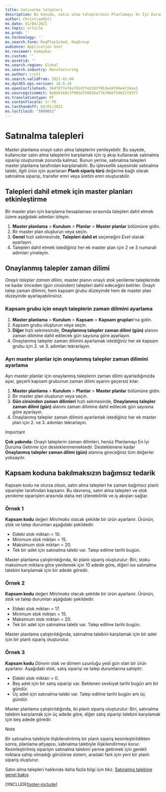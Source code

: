 ```yaml
---
title: Satınalma talepleri
description: Bu konuda, satın alma taleplerinin Planlamayı En İyi Duruma Getirme işlevinde nasıl desteklendiği açıklanmaktadır.
author: ChristianRytt
ms.date: 01/04/2021
ms.topic: article
ms.prod: ''
ms.technology: ''
ms.search.form: ReqPlanSched, ReqGroup
audience: Application User
ms.reviewer: kamaybac
ms.custom: ''
ms.assetid: ''
ms.search.region: Global
ms.search.industry: Manufacturing
ms.author: crytt
ms.search.validFrom: 2021-01-04
ms.dyn365.ops.version: 10.0.16
ms.openlocfilehash: 564f87fe78e79107feb103f953ed4769e4734aa1
ms.sourcegitcommit: 0e8db169c3f90bd750826af76709ef5d621fd377
ms.translationtype: HT
ms.contentlocale: tr-TR
ms.lasthandoff: 04/01/2021
ms.locfileid: "5808052"
---
```

# <a name="purchase-requisitions"></a>Satınalma talepleri

Master planlama onaylı satın alma taleplerini yenileyebilir. Bu sayede, kullanıcılar satın alma taleplerini karşılamak için iş akışı kullanarak satınalma siparişi oluşturmak zorunda kalmaz. Bunun yerine, satınalma talepleri master planlama tarafından karşılanabilir. Bu işlevsellik sayesinde satınalma talebi, ilgili ürün için ayarlanan **Planlı sipariş türü** değerine bağlı olarak satınalma siparişi, transfer emri veya üretim emri oluşturabilir.

## <a name="enable-master-plans-to-include-requisitions"></a>Talepleri dahil etmek için master planları etkinleştirme

Bir master plan için karşılama hesaplaması sırasında talepleri dahil etmek üzere aşağıdaki adımları izleyin.

1. **Master planlama** \> **Kurulum** \> **Planlar** \> **Master planlar** bölümüne gidin.
1. Bir master plan oluşturun veya seçin.
1. **Genel** hızlı sekmesinde, **Talepleri dahil et** seçeneğini *Evet* olarak ayarlayın.
1. Talepleri dahil etmek istediğiniz her ek master plan için 2 ve 3 numaralı adımları yineleyin.

## <a name="approved-requisitions-time-fence"></a>Onaylanmış talepler zaman dilimi

*Onaylı talepler zaman dilimi*, master planın onaylı stok yenileme taleplerinde ne kadar önceden (gün cinsinden) talepleri dahil edeceğini belirler. Onaylı talep zaman dilimini, hem kapsam grubu düzeyinde hem de master plan düzeyinde ayarlayabilirsiniz.

### <a name="set-the-approved-requisitions-time-fence-for-a-coverage-group"></a>Kapsam grubu için onaylı taleplerin zaman dilimini ayarlama

1. **Master planlama** \> **Kurulum** \> **Kapsam** \> **Kapsam grupları**'na gidin.
1. Kapsam grubu oluşturun veya seçin.
1. **Diğer** hızlı sekmesinde, **Onaylanmış talepler zaman dilimi (gün)** alanını zaman dilimine dahil edilecek gün sayısına göre ayarlayın.
1. Onaylanmış talepler zaman dilimini ayarlamak istediğiniz her ek kapsam grubu için 2. ve 3. adımları tekrarlayın.

### <a name="set-the-approved-requisitions-time-fence-for-individual-master-plans"></a>Ayrı master planlar için onaylanmış talepler zaman dilimini ayarlama

Ayrı master planlar için onaylanmış taleplerin zaman dilimi ayarladığınızda ayar, geçerli kapsam grubunun zaman dilimi ayarını geçersiz kılar.

1. **Master planlama** \> **Kurulum** \> **Planlar** \> **Master planlar** bölümüne gidin.
1. Bir master plan oluşturun veya seçin.
1. **Gün cinsinden zaman dilimleri** hızlı sekmesinde, **Onaylanmış talepler zaman dilimi (gün)** alanını zaman dilimine dahil edilecek gün sayısına göre ayarlayın.
1. Onaylanmış talepler zaman dilimini ayarlamak istediğiniz her ek master plan için 2. ve 3. adımları tekrarlayın.

> [!IMPORTANT]
> **Çok yakında:** Onaylı taleplerin zaman dilimleri, henüz Planlamayı En İyi Duruma Getirme için desteklenmemektedir. Desteklenene kadar **Onaylanmış talepler zaman dilimi (gün)** alanına gireceğiniz tüm değerler yoksayılır.

## <a name="independent-supply-regardless-of-coverage-code"></a>Kapsam koduna bakılmaksızın bağımsız tedarik

Kapsam kodu ne olursa olsun, satın alma talepleri he zaman bağımsız planlı siparişler tarafından kapsanır. Bu davranış, satın alma talepleri ve stok yenileme siparişleri arasında daha net izlenebilirlik ve iş akışları sağlar.

### <a name="example-1"></a>Örnek 1

**Kapsam kodu** değeri *Min/maks* olacak şekilde bir ürün ayarlanır. Ürünün, stok ve talep durumları aşağıdaki şekildedir.

- Eldeki stok miktarı = 10.
- Minimum stok miktarı = 15.
- Maksimum stok miktarı = 20.
- Tek bir adet için satınalma talebi var. Talep edilme tarihi bugün.

Master planlama çalıştırıldığında, iki planlı sipariş oluşturulur: Biri, stoku maksimum miktara göre yenilemek için 10 adede göre, diğeri ise satınalma talebini karşılamak için bir adede göredir.

### <a name="example-2"></a>Örnek 2

**Kapsam kodu** değeri *Min/maks* olacak şekilde bir ürün ayarlanır. Ürünün, stok ve talep durumları aşağıdaki şekildedir.

- Eldeki stok miktarı = 17.
- Minimum stok miktarı = 15.
- Maksimum stok miktarı = 20.
- Tek bir adet için satınalma talebi var. Talep edilme tarihi bugün.

Master planlama çalıştırıldığında, satınalma talebini karşılamak için bir adet için bir planlı sipariş oluşturulur.

### <a name="example-3"></a>Örnek 3

**Kapsam kodu** *Dönem* olak ve dönem uzunluğu yedi gün olan bir ürün ayarlanır. Aşağıdaki stok, satış siparişi ve talep durumlarına sahiptir:

- Eldeki stok miktarı = 0.
- Beş adet için bir satış siparişi var. Beklenen sevkiyat tarihi bugün artı bir gündür.
- Üç adet için satınalma talebi var. Talep edilme tarihi bugün artı üç gündür.

Master planlama çalıştırıldığında, iki planlı sipariş oluşturulur: Biri, satınalma talebini karşılamak için üç adede göre, diğer satış siparişi talebini karşılamak için beş adede göredir.

> [!NOTE]
> Bir satınalma talebiyle ilişkilendirilmiş bir planlı sipariş kesinleştirildikten sonra, planlama altyapısı, satınalma talebiyle ilişkilendirmeyi korur. Kesinleştirilmiş siparişin satınalma talebini yerine getirmek için gerekli miktara sahip olmadığı görülürse sistem, aradaki fark için yeni bir planlı sipariş oluşturur.

Satın alma talepleri hakkında daha fazla bilgi için bkz. [Satınalma talebine genel bakış](../../procurement/purchase-requisitions-overview.md).


[!INCLUDE[footer-include](../../../includes/footer-banner.md)]
